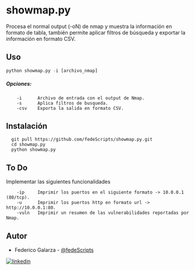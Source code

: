 # showmap.py
Procesa el normal output (-oN) de nmap y muestra la información en formato de tabla, también permite aplicar filtros de búsqueda y exportar la información en formato CSV.

## Uso
```python
python showmap.py -i [archivo_nmap] 
```

##### Opciones:
```
 	-i      Archivo de entrada con el output de Nmap.
 	-s      Aplica filtros de busqueda.
 	-csv    Exporta la salida en formato CSV.
```

## Instalación


```
  git pull https://github.com/fedeScripts/showmap.py.git
  cd showmap.py 
  python showmap.py
```

## To Do
Implementar las siguientes funcionalidades
```
	-ip	    Imprimir los puertos en el siguiente formato -> 10.0.0.1 (80/tcp).
	-u	    Imprimir los puertos http en formato url -> http://10.0.0.1:80.
	-vuln	Imprimir un resumen de las vulnerabilidades reportadas por Nmap.
```

## Autor
- Federico Galarza  - [@fedeScripts](https://github.com/fedeScripts) 

[![linkedin](https://img.shields.io/badge/linkedin-0A66C2?style=for-the-badge&logo=linkedin&logoColor=white)](https://www.linkedin.com/in/federico-galarza)
